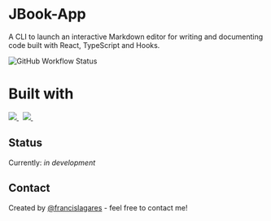 # JBook-App

A CLI to launch an interactive Markdown editor for writing and documenting code built with React, TypeScript and Hooks.

![GitHub Workflow Status](https://img.shields.io/github/workflow/status/francislagares/jbook-app/CI?style=for-the-badge&labelColor=black&logo=github)

# Built with

<p>

  <a href='https://www.react.org/'>
		<img src='https://img.shields.io/badge/react-61DAFB?logoWidth=30&labelColor=black&style=for-the-badge&logo=react' />
	</a>
  &nbsp;
  <a href='https://www.typescriptlang.org/'>
    <img src="https://img.shields.io/badge/typescript-007ACC.svg?&style=for-the-badge&logo=typescript&logoColor=white" />
  </a>
  &nbsp;
</p>

## Status

Currently: _in development_

## Contact

Created by [@francislagares](https://www.linkedin.com/in/francislagares/) - feel free to contact me!
